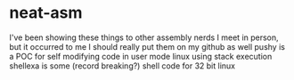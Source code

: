 neat-asm
========
I've been showing these things to other assembly nerds I meet in person,
but it occurred to me I should really put them on my github as well
pushy is a POC for self modifying code in user mode linux using stack execution
shellexa is some (record breaking?) shell code for 32 bit linux
